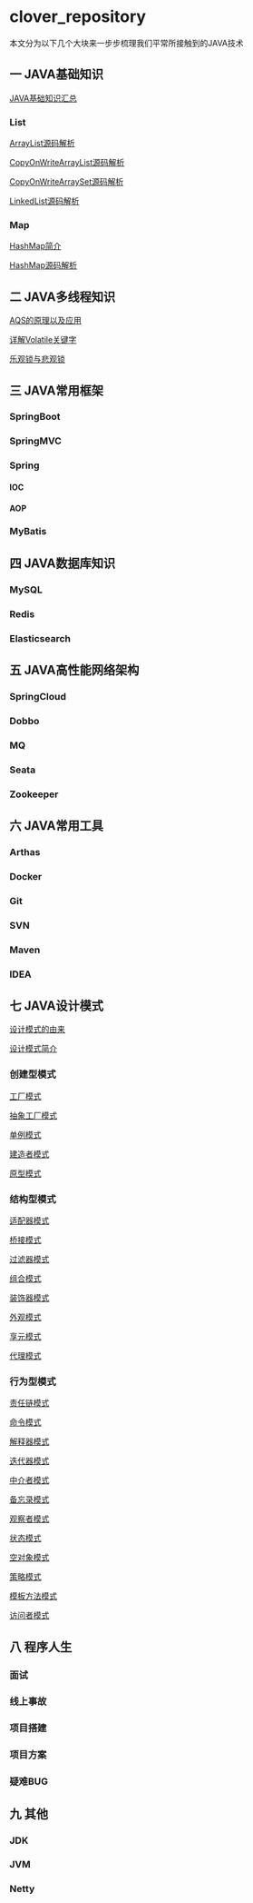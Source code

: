 # clover_repository
本文分为以下几个大块来一步步梳理我们平常所接触到的JAVA技术

## 一   JAVA基础知识

[JAVA基础知识汇总](JAVA基础知识/Java基础知识.md)

### List

[ArrayList源码解析](JAVA基础知识/List/ArrayList源码解析.md)

[CopyOnWriteArrayList源码解析](AVA基础知识/List/CopyOnWriteArrayList源码解析.md)

[CopyOnWriteArraySet源码解析](JAVA基础知识/List/CopyOnWriteArraySet源码解析.md)

[LinkedList源码解析](JAVA基础知识/List/LinkedList源码解析.md)

### Map

[HashMap简介](JAVA基础知识/Map/HashMap.md)

[HashMap源码解析](JAVA基础知识/Map/HashMap源码解析.md)



## 二   JAVA多线程知识

[AQS的原理以及应用](JAVA多线程/AQS的原理以及应用.md)

[详解Volatile关键字](JAVA多线程/详解Volatile关键字.md)

[乐观锁与悲观锁](JAVA多线程/乐观锁与悲观锁)

## 三   JAVA常用框架

### SpringBoot

### SpringMVC

### Spring

#### IOC

#### AOP

### MyBatis

## 四   JAVA数据库知识

### MySQL

### Redis

### Elasticsearch

## 五   JAVA高性能网络架构

### SpringCloud

### Dobbo

### MQ

### Seata

### Zookeeper

## 六   JAVA常用工具

### Arthas

### Docker

### Git

### SVN

### Maven

### IDEA

## 七   JAVA设计模式

[设计模式的由来](设计模式/设计模式的由来.md)

[设计模式简介](设计模式/设计模式简介.md)

### 创建型模式

[工厂模式]()

[抽象工厂模式]()

[单例模式]()

[建造者模式]()

[原型模式]()

### 结构型模式

[适配器模式]()

[桥接模式]()

[过滤器模式]()

[组合模式]()

[装饰器模式]()

[外观模式]()

[享元模式]()

[代理模式]()

### 行为型模式

[责任链模式]()

[命令模式]()

[解释器模式]()

[迭代器模式]()

[中介者模式]()

[备忘录模式]()

[观察者模式]()

[状态模式]()

[空对象模式]()

[策略模式]()

[模板方法模式]()

[访问者模式]()

## 八   程序人生

### 面试

### 线上事故

### 项目搭建

### 项目方案

### 疑难BUG

## 九   其他

### JDK

### JVM

### Netty







